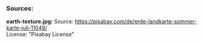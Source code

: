 ### Sources:

**earth-texture.jpg:**
Source: https://pixabay.com/de/erde-landkarte-sommer-karte-juli-11048/  
License: "Pixabay License"

